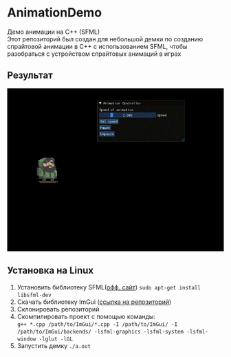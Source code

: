 # AnimationDemo
Демо анимации на C++ (SFML)  
Этот репозиторий был создан для небольшой демки по созданию спрайтовой анимации в C++ с использованием SFML,
чтобы разобраться с устройством спрайтовых анимаций в играх  
## Результат  
![alt result](https://github.com/Leo506/AnimationDemo/blob/main/Assets/ResultVideo/result.gif)
## Установка на Linux
1. Установить библиотеку SFML([офф. сайт](https://www.sfml-dev.org/)) `sudo apt-get install libsfml-dev`
2. Скачать библиотеку ImGui ([ссылка на репозиторий](https://github.com/ocornut/imgui))
3. Склонировать репозиторий
4. Скомпилировать проект с помощью команды:  
`g++ *.cpp /path/to/ImGui/*.cpp -I /path/to/ImGui/ -I /path/to/ImGui/backends/ -lsfml-graphics -lsfml-system -lsfml-window -lglut -lGL`
4. Запустить демку `./a.out`

